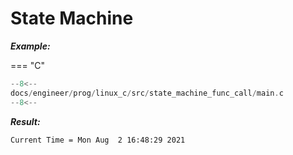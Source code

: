 # State Machine


***Example:***

=== "C"

``` c linenums="1""
--8<--
docs/engineer/prog/linux_c/src/state_machine_func_call/main.c
--8<--
```

***Result:***

``` sh
Current Time = Mon Aug  2 16:48:29 2021
```
